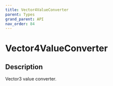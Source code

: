 ```yaml
---
title: Vector4ValueConverter
parent: Types
grand_parent: API
nav_order: 84
---
```


# Vector4ValueConverter

## Description

Vector3 value converter.
